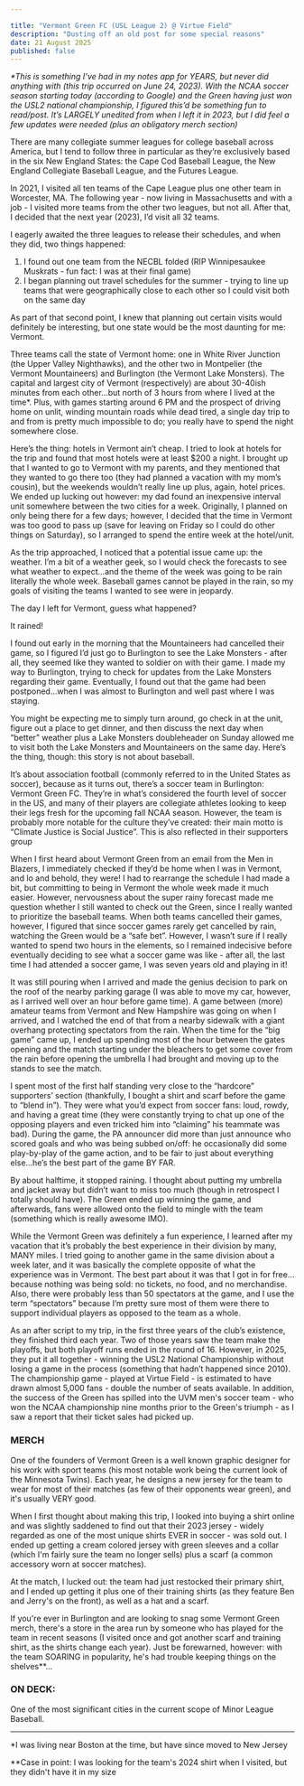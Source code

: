 ```yaml
---

title: "Vermont Green FC (USL League 2) @ Virtue Field"
description: "Dusting off an old post for some special reasons"
date: 21 August 2025
published: false
---
```


*\*This is something I’ve had in my notes app for YEARS, but never did anything with (this trip occurred on June 24, 2023). With the NCAA soccer season starting today (according to Google) and the Green having just won the USL2 national championship, I figured this’d be something fun to read/post. It’s LARGELY unedited from when I left it in 2023, but I did feel a few updates were needed (plus an obligatory merch section)*

There are many collegiate summer leagues for college baseball across America, but I tend to follow three in particular as they’re exclusively based in the six New England States: the Cape Cod Baseball League, the New England Collegiate Baseball League, and the Futures League.

In 2021, I visited all ten teams of the Cape League plus one other team in Worcester, MA. The following year - now living in Massachusetts and with a job - I visited more teams from the other two leagues, but not all. After that, I decided that the next year (2023), I’d visit all 32 teams.

I eagerly awaited the three leagues to release their schedules, and when they did, two things happened:

1. I found out one team from the NECBL folded (RIP Winnipesaukee Muskrats - fun fact: I was at their final game)
2. I began planning out travel schedules for the summer - trying to line up teams that were geographically close to each other so I could visit both on the same day

As part of that second point, I knew that planning out certain visits would definitely be interesting, but one state would be the most daunting for me: Vermont.

Three teams call the state of Vermont home: one in White River Junction (the Upper Valley Nighthawks), and the other two in Montpelier (the Vermont Mountaineers) and Burlington (the Vermont Lake Monsters). The capital and largest city of Vermont (respectively) are about 30-40ish minutes from each other…but north of 3 hours from where I lived at the time*. Plus, with games starting around 6 PM and the prospect of driving home on unlit, winding mountain roads while dead tired, a single day trip to and from is pretty much impossible to do; you really have to spend the night somewhere close.

Here’s the thing: hotels in Vermont ain’t cheap. I tried to look at hotels for the trip and found that most hotels were at least $200 a night. I brought up that I wanted to go to Vermont with my parents, and they mentioned that they wanted to go there too (they had planned a vacation with my mom’s cousin), but the weekends wouldn’t really line up plus, again, hotel prices. We ended up lucking out however: my dad found an inexpensive interval unit somewhere between the two cities for a week. Originally, I planned on only being there for a few days; however, I decided that the time in Vermont was too good to pass up (save for leaving on Friday so I could do other things on Saturday), so I arranged to spend the entire week at the hotel/unit.

As the trip approached, I noticed that a potential issue came up: the weather. I’m a bit of a weather geek, so I would check the forecasts to see what weather to expect…and the theme of the week was going to be rain literally the whole week. Baseball games cannot be played in the rain, so my goals of visiting the teams I wanted to see were in jeopardy.

The day I left for Vermont, guess what happened? 

It rained!

I found out early in the morning that the Mountaineers had cancelled their game, so I figured I’d just go to Burlington to see the Lake Monsters - after all, they seemed like they wanted to soldier on with their game. I made my way to Burlington, trying to check for updates from the Lake Monsters regarding their game. Eventually, I found out that the game had been postponed…when I was almost to Burlington and well past where I was staying.

You might be expecting me to simply turn around, go check in at the unit, figure out a place to get dinner, and then discuss the next day when “better” weather plus a Lake Monsters doubleheader on Sunday allowed me to visit both the Lake Monsters and Mountaineers on the same day. Here’s the thing, though: this story is not about baseball.

It’s about association football (commonly referred to in the United States as soccer), because as it turns out, there’s a soccer team in Burlington: Vermont Green FC. They’re in what’s considered the fourth level of soccer in the US, and many of their players are collegiate athletes looking to keep their legs fresh for the upcoming fall NCAA season. However, the team is probably more notable for the culture they’ve created: their main motto is “Climate Justice is Social Justice”. This is also reflected in their supporters group 

When I first heard about Vermont Green from an email from the Men in Blazers, I immediately checked if they’d be home when I was in Vermont, and lo and behold, they were! I had to rearrange the schedule I had made a bit, but committing to being in Vermont the whole week made it much easier. However, nervousness about the super rainy forecast made me question whether I still wanted to check out the Green, since I really wanted to prioritize the baseball teams. When both teams cancelled their games, however, I figured that since soccer games rarely get cancelled by rain, watching the Green would be a “safe bet”. However, I wasn’t sure if I really wanted to spend two hours in the elements, so I remained indecisive before eventually deciding to see what a soccer game was like - after all, the last time I had attended a soccer game, I was seven years old and playing in it!

It was still pouring when I arrived and made the genius decision to park on the roof of the nearby parking garage (I was able to move my car, however, as I arrived well over an hour before game time). A game between (more) amateur teams from Vermont and New Hampshire was going on when I arrived, and I watched the end of that from a nearby sidewalk with a giant overhang protecting spectators from the rain. When the time for the “big game” came up, I ended up spending most of the hour between the gates opening and the match starting under the bleachers to get some cover from the rain before opening the umbrella I had brought and moving up to the stands to see the match.

I spent most of the first half standing very close to the “hardcore” supporters’ section (thankfully, I bought a shirt and scarf before the game to “blend in”). They were what you’d expect from soccer fans: loud, rowdy, and having a great time (they were constantly trying to chat up one of the opposing players and even tricked him into “claiming” his teammate was bad). During the game, the PA announcer did more than just announce who scored goals and who was being subbed on/off: he occasionally did some play-by-play of the game action, and to be fair to just about everything else…he’s the best part of the game BY FAR.

By about halftime, it stopped raining. I thought about putting my umbrella and jacket away but didn’t want to miss too much (though in retrospect I totally should have). The Green ended up winning the game, and afterwards, fans were allowed onto the field to mingle with the team (something which is really awesome IMO).

While the Vermont Green was definitely a fun experience, I learned after my vacation that it’s probably the best experience in their division by many, MANY miles. I tried going to another game in the same division about a week later, and it was basically the complete opposite of what the experience was in Vermont. The best part about it was that I got in for free…because nothing was being sold: no tickets, no food, and no merchandise. Also, there were probably less than 50 spectators at the game, and I use the term “spectators” because I’m pretty sure most of them were there to support individual players as opposed to the team as a whole.

As an after script to my trip, in the first three years of the club’s existence, they finished third each year. Two of those years saw the team make the playoffs, but both playoff runs ended in the round of 16. However, in 2025, they put it all together - winning the USL2 National Championship without losing a game in the process (something that hadn’t happened since 2010). The championship game - played at Virtue Field - is estimated to have drawn almost 5,000 fans - double the number of seats available. In addition, the success of the Green has spilled into the UVM men's soccer team - who won the NCAA championship nine months prior to the Green's triumph - as I saw a report that their ticket sales had picked up.

### MERCH
One of the founders of Vermont Green is a well known graphic designer for his work with sport teams (his most notable work being the current look of the Minnesota Twins). Each year, he designs a new jersey for the team to wear for most of their matches (as few of their opponents wear green), and it's usually VERY good.

When I first thought about making this trip, I looked into buying a shirt online and was slightly saddened to find out that their 2023 jersey - widely regarded as one of the most unique shirts EVER in soccer - was sold out. I ended up getting a cream colored jersey with green sleeves and a collar (which I'm fairly sure the team no longer sells) plus a scarf (a common accessory worn at soccer matches).

At the match, I lucked out: the team had just restocked their primary shirt, and I ended up getting it plus one of their training shirts (as they feature Ben and Jerry's on the front), as well as a hat and a scarf. 

If you're ever in Burlington and are looking to snag some Vermont Green merch, there's a store in the area run by someone who has played for the team in recent seasons (I visited once and got another scarf and training shirt, as the shirts change each year). Just be forewarned, however: with the team SOARING in popularity, he's had trouble keeping things on the shelves**...

### ON DECK:
One of the most significant cities in the current scope of Minor League Baseball.
___
*I was living near Boston at the time, but have since moved to New Jersey

**Case in point: I was looking for the team's 2024 shirt when I visited, but they didn't have it in my size